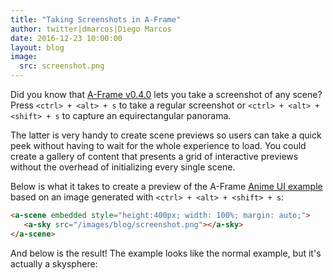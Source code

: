 ```yaml
---
title: "Taking Screenshots in A-Frame"
author: twitter|dmarcos|Diego Marcos
date: 2016-12-23 10:00:00
layout: blog
image:
  src: screenshot.png
---
```


Did you know that [A-Frame v0.4.0](/blog/aframe-v0.4.0/) lets you take a
screenshot of any scene? Press `<ctrl> + <alt> + s` to take a regular
screenshot or `<ctrl> + <alt> + <shift> + s` to capture an equirectangular
panorama.

The latter is very handy to create scene previews so users can take a quick
peek without having to wait for the whole experience to load. You could create
a gallery of content that presents a grid of interactive previews without the
overhead of initializing every single scene.

<!-- more -->

Below is what it takes to create a preview of the A-Frame [Anime UI
example](https://aframe.io/aframe/examples/showcase/anime-UI/) based on an
image generated with `<ctrl> + <alt> + <shift> + s`:

```html
<a-scene embedded style="height:400px; width: 100%; margin: auto;">
   <a-sky src="/images/blog/screenshot.png"></a-sky>
</a-scene>
```

And below is the result! The example looks like the normal example, but it's
actually a skysphere:

<script src="https://aframe.io/releases/0.4.0/aframe.min.js"></script>
<a-scene embedded style="height:400px; width: 100%; margin: auto;">
  <a-sky src="/images/blog/screenshot.png"></a-sky>
</a-scene>
